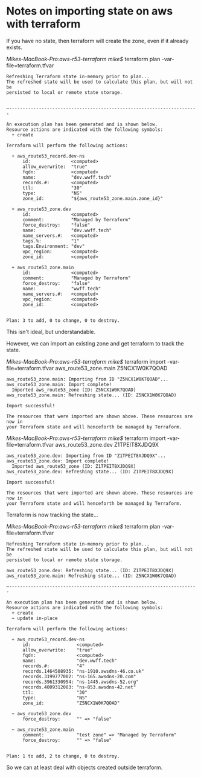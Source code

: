 # Notes on importing state on aws with terraform

If you have no state, then terraform will create the zone, even if it already exists.

*Mikes-MacBook-Pro:aws-r53-terraform mike$* terraform plan -var-file=terraform.tfvar

```
Refreshing Terraform state in-memory prior to plan...
The refreshed state will be used to calculate this plan, but will not be
persisted to local or remote state storage.


—----------------------------------------------------------------------

An execution plan has been generated and is shown below.
Resource actions are indicated with the following symbols:
  + create

Terraform will perform the following actions:

  + aws_route53_record.dev-ns
      id:               <computed>
      allow_overwrite:  "true"
      fqdn:             <computed>
      name:             "dev.wwff.tech"
      records.#:        <computed>
      ttl:              "30"
      type:             "NS"
      zone_id:          "${aws_route53_zone.main.zone_id}"

  + aws_route53_zone.dev
      id:               <computed>
      comment:          "Managed by Terraform"
      force_destroy:    "false"
      name:             "dev.wwff.tech"
      name_servers.#:   <computed>
      tags.%:           "1"
      tags.Environment: "dev"
      vpc_region:       <computed>
      zone_id:          <computed>

  + aws_route53_zone.main
      id:               <computed>
      comment:          "Managed by Terraform"
      force_destroy:    "false"
      name:             "wwff.tech"
      name_servers.#:   <computed>
      vpc_region:       <computed>
      zone_id:          <computed>


Plan: 3 to add, 0 to change, 0 to destroy.
```

This isn't ideal, but understandable.

However, we can import an existing zone and get terraform to track the state.

*Mikes-MacBook-Pro:aws-r53-terraform mike$* terraform import -var-file=terraform.tfvar aws_route53_zone.main Z5NCX1W0K7QOAD

```
aws_route53_zone.main: Importing from ID "Z5NCX1W0K7QOAD"...
aws_route53_zone.main: Import complete!
  Imported aws_route53_zone (ID: Z5NCX1W0K7QOAD)
aws_route53_zone.main: Refreshing state... (ID: Z5NCX1W0K7QOAD)

Import successful!

The resources that were imported are shown above. These resources are now in
your Terraform state and will henceforth be managed by Terraform.
```

*Mikes-MacBook-Pro:aws-r53-terraform mike$* terraform import -var-file=terraform.tfvar aws_route53_zone.dev Z1TPEIT8XJDQ9X
```
aws_route53_zone.dev: Importing from ID "Z1TPEIT8XJDQ9X"...
aws_route53_zone.dev: Import complete!
  Imported aws_route53_zone (ID: Z1TPEIT8XJDQ9X)
aws_route53_zone.dev: Refreshing state... (ID: Z1TPEIT8XJDQ9X)

Import successful!

The resources that were imported are shown above. These resources are now in
your Terraform state and will henceforth be managed by Terraform.
```

Terraform is now tracking the state...

*Mikes-MacBook-Pro:aws-r53-terraform mike$* terraform plan -var-file=terraform.tfvar
```
Refreshing Terraform state in-memory prior to plan...
The refreshed state will be used to calculate this plan, but will not be
persisted to local or remote state storage.

aws_route53_zone.dev: Refreshing state... (ID: Z1TPEIT8XJDQ9X)
aws_route53_zone.main: Refreshing state... (ID: Z5NCX1W0K7QOAD)

—----------------------------------------------------------------------

An execution plan has been generated and is shown below.
Resource actions are indicated with the following symbols:
  + create
  ~ update in-place

Terraform will perform the following actions:

  + aws_route53_record.dev-ns
      id:                 <computed>
      allow_overwrite:    "true"
      fqdn:               <computed>
      name:               "dev.wwff.tech"
      records.#:          "4"
      records.1464508935: "ns-1910.awsdns-46.co.uk"
      records.3199777002: "ns-165.awsdns-20.com"
      records.3961330954: "ns-1445.awsdns-52.org"
      records.4009312083: "ns-853.awsdns-42.net"
      ttl:                "30"
      type:               "NS"
      zone_id:            "Z5NCX1W0K7QOAD"

  ~ aws_route53_zone.dev
      force_destroy:      "" => "false"

  ~ aws_route53_zone.main
      comment:            "test zone" => "Managed by Terraform"
      force_destroy:      "" => "false"


Plan: 1 to add, 2 to change, 0 to destroy.
```

So we can at least deal with objects created outside terraform.
